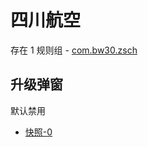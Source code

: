 # 四川航空

存在 1 规则组 - [com.bw30.zsch](/src/apps/com.bw30.zsch.ts)

## 升级弹窗

默认禁用

- [快照-0](https://i.gkd.li/i/13068699)
